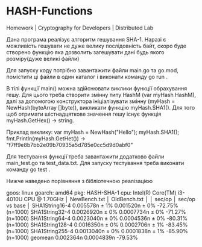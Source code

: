 # HASH-Functions
Homework | Cryptography for Developers | Distributed Lab

Дана програма реалізує алгоритм гешування SHA-1. Наразі є можливість гешувати не дуже велику послідовність байт, скоро буде створено функцію яка дозволить загешувати дані будь якого розміру\(дуже великі файли)

Для запуску коду потрібно завантажити файли main.go та go.mod, помістити ці файли в один каталог і виконати команду go run .

В тілі функції main\() можна здійснювати виклики функції обрахування гешу. Для цього треба створити змінну типу HashM \(var myHash HashM), далі за допомогою конструктора ініціалізувати змінну \(myHash = NewHash\(byteArray \[]byte)), викликати функцію myHash.SHA1\(). Для того щоб отримати шістнадцяткове значення гешу існує функція myHash.GetHex\() -> string.

Приклад виклику: var myHash = NewHash\("Hello"); myHash.SHA1\(); fmt.Println\(myHash.GetHet\()) -> "f7ff9e8b7bb2e09b70935a5d785e0cc5d9d0abf0"

Для тестування функції треба завантажити додатково файли main_test.go та test_data.txt. Для запуску тестування треба виконати команду go test .


Нижче наведено порівняння з бібліотечною реалізацією

goos: linux
goarch: amd64
pkg: HASH-SHA-1
cpu: Intel(R) Core(TM) i3-4010U CPU @ 1.70GHz
                │  NewBench.txt   │           OldBench.txt            │
                │     sec/op      │     sec/op       vs base          │
SHA1String16-4     0.005578n ± 1%    0.001520n ± 0%  -72.75% (n=1000)
SHA1String32-4    0.0026920n ± 0%   0.0007734n ± 0%  -71.27% (n=1000)
SHA1String64-4    0.0023040n ± 0%   0.0004536n ± 0%  -80.31% (n=1000)
SHA1String128-4   0.0016350n ± 0%   0.0002706n ± 1%  -83.45% (n=1000)
SHA1String255-4   0.0013040n ± 0%   0.0001838n ± 1%  -85.90% (n=1000)
geomean            0.002364n        0.0004839n       -79.53%
